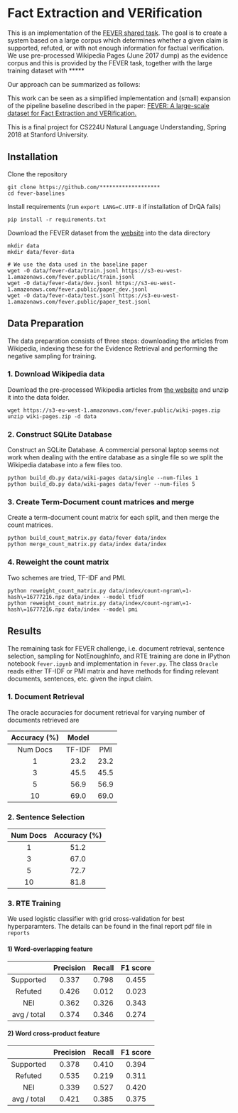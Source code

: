# Fact Extraction and VERification

This is an implementation of the [FEVER shared task](http://fever.ai). The goal is to create a system based on a large corpus which determines whether a given claim is supported, refuted, or with not enough information for factual verification. We use pre-processed Wikipedia Pages (June 2017 dump) as the evidence corpus and this is provided by the FEVER task, together with the large training dataset with *****

Our approach can be summarized as follows:



This work can be seen as a simplified implementation and (small) expansion of the pipeline baseline described in the paper: [FEVER: A large-scale dataset for Fact Extraction and VERification.](https://arxiv.org/abs/1803.05355) 

This is a final project for CS224U Natural Language Understanding, Spring 2018 at Stanford University. 


## Installation

Clone the repository

    git clone https://github.com/*******************
    cd fever-baselines

Install requirements (run `export LANG=C.UTF-8` if installation of DrQA fails)

    pip install -r requirements.txt

Download the FEVER dataset from the [website](http://fever.ai/data.html) into the data directory

    mkdir data
    mkdir data/fever-data
    
    # We use the data used in the baseline paper
    wget -O data/fever-data/train.jsonl https://s3-eu-west-1.amazonaws.com/fever.public/train.jsonl
    wget -O data/fever-data/dev.jsonl https://s3-eu-west-1.amazonaws.com/fever.public/paper_dev.jsonl
    wget -O data/fever-data/test.jsonl https://s3-eu-west-1.amazonaws.com/fever.public/paper_test.jsonl
    

## Data Preparation
The data preparation consists of three steps: downloading the articles from Wikipedia, indexing these for the Evidence Retrieval and performing the negative sampling for training.  

### 1. Download Wikipedia data

Download the pre-processed Wikipedia articles from [the website](https://sheffieldnlp.github.io/fever/data.html) and unzip it into the data folder.
    
    wget https://s3-eu-west-1.amazonaws.com/fever.public/wiki-pages.zip
    unzip wiki-pages.zip -d data
 

### 2. Construct SQLite Database
Construct an SQLite Database. A commercial personal laptop seems not work when dealing with the entire database as a single file so we split the Wikipedia database into a few files too. 
    
    python build_db.py data/wiki-pages data/single --num-files 1
    python build_db.py data/wiki-pages data/fever --num-files 5


### 3. Create Term-Document count matrices and merge
Create a term-document count matrix for each split, and then merge the count matrices.
    
    python build_count_matrix.py data/fever data/index
    python merge_count_matrix.py data/index data/index


### 4. Reweight the count matrix
Two schemes are tried, TF-IDF and PMI.
    
    python reweight_count_matrix.py data/index/count-ngram\=1-hash\=16777216.npz data/index --model tfidf
    python reweight_count_matrix.py data/index/count-ngram\=1-hash\=16777216.npz data/index --model pmi





## Results

The remaining task for FEVER challenge, i.e. document retrieval, sentence selection, sampling for NotEnoughInfo, and RTE training are done in IPython notebook `fever.ipynb` and implementation in `fever.py`. The class `Oracle` reads either TF-IDF or PMI matrix and have methods for finding relevant documents, sentences, etc. given the input claim.


### 1. Document Retrieval
The oracle accuracies for document retrieval for varying number of documents retrieved are

| Accuracy (%) |  Model |      |
|:------------:|:------:|:----:|
|   Num Docs   | TF-IDF |  PMI |
|       1      |  23.2  | 23.2 |
|       3      |  45.5  | 45.5 |
|       5      |  56.9  | 56.9 |
|      10      |  69.0  | 69.0 |


### 2. Sentence Selection

|   Num Docs   | Accuracy (%)|
|:------------:|:-----------:|
|       1      |  51.2       |
|       3      |  67.0       |
|       5      |  72.7       |
|      10      |  81.8       |


### 3. RTE Training
We used logistic classifier with grid cross-validation for best hyperparamters. The details can be found in the final report pdf file in `reports`

#### 1) Word-overlapping feature

|               | Precision | Recall | F1 score |
|:-------------:|:---------:|:------:|:--------:|
| Supported     | 0.337     | 0.798  | 0.455    |
| Refuted       | 0.426     | 0.012  | 0.023    |
| NEI           | 0.362     | 0.326  | 0.343    |
| avg / total   | 0.374     | 0.346  | 0.274    |

#### 2) Word cross-product feature

|               | Precision | Recall | F1 score |
|:-------------:|:---------:|:------:|:--------:|
| Supported     | 0.378     | 0.410  | 0.394    |
| Refuted       | 0.535     | 0.219  | 0.311    |
| NEI           | 0.339     | 0.527  | 0.420    |
| avg / total   | 0.421     | 0.385  | 0.375    |





          
